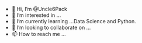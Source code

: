 - 👋 Hi, I’m @Uncle6Pack
- 👀 I’m interested in ...
- 🌱 I’m currently learning ...Data Science and Python.
- 💞️ I’m looking to collaborate on ...
- 📫 How to reach me ...

<!---
Uncle6Pack/Uncle6Pack is a ✨ special ✨ repository because its `README.md` (this file) appears on your GitHub profile.
You can click the Preview link to take a look at your changes.
--->
